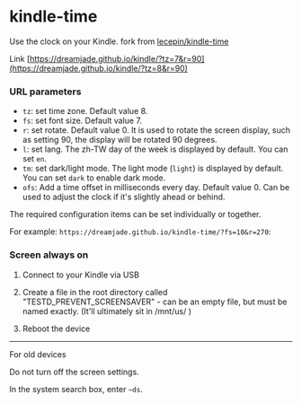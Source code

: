 # kindle-time

Use the clock on your Kindle. fork from [lecepin/kindle-time](https://github.com/lecepin/kindle-time)

Link [https://dreamjade.github.io/kindle/?tz=7&r=90](https://dreamjade.github.io/kindle/?tz=8&r=90)

### URL parameters

- `tz`: set time zone. Default value 8.
- `fs`: set font size. Default value 7.
- `r`: set rotate. Default value 0. It is used to rotate the screen display, such as setting 90, the display will be rotated 90 degrees.
- `l`: set lang. The zh-TW day of the week is displayed by default. You can set `en`.
- `tm`: set dark/light mode. The light mode (`light`) is displayed by default. You can set `dark` to enable dark mode.
- `ofs`: Add a time offset in milliseconds every day. Default value 0. Can be used to adjust the clock if it's slightly ahead or behind.

The required configuration items can be set individually or together.

For example: `https://dreamjade.github.io/kindle-time/?fs=10&r=270`:

### Screen always on

1) Connect to your Kindle via USB
  
2) Create a file in the root directory called "TESTD_PREVENT_SCREENSAVER" - can be an empty file, but must be named exactly. (It'll ultimately sit in /mnt/us/ )
   
3) Reboot the device
   
----------
For old devices

Do not turn off the screen settings.

In the system search box, enter `~ds`.
